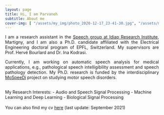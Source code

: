 ```yaml
---
layout: page
title: Hi, I am Parvaneh
subtitle: About me
cover-img: [ "/assets/my_img/photo_2020-12-17_23-41-30.jpg", "/assets/my_img/photo_2020-12-16_18-48-47.jpg", "/assets/my_img/photo_2020-12-17_23-45-22.jpg", "/assets/my_img/photo_2020-12-16_18-47-05.jpg"]
---
```


<p align="justify">
I am a research assistant in the <a href="https://www.idiap.ch/en/scientific-research/speech-and-audio-processing">Speech group at Idiap Research Institute</a>, Martigny, and I am also a Ph.D. candidate affiliated with the Electrical Engineering doctoral program of EPFL, Switzerland. My supervisors are Prof. Hervé Bourlard and Dr. Ina Kodrasi.
</p>

<p align="justify">
Currently, I am working on automatic speech analysis for medical applications, e.g., pathological speech intelligibility assessment and speech pathology detection. My Ph.D. research is funded by the interdisciplinary <a href="https://www.unige.ch/fapse/mospeedi/">MoSpeeDi</a> project on studying motor speech disorders.
</p>
<br />
My Research Interests:
- Audio and Speech Signal Processing
- Machine Learning and Deep Learning
- Biological Signal Processing

<br />
<br />
You can also find my cv <a href="/docs/cv_github.pdf">here</a> (last update: September 2021)
